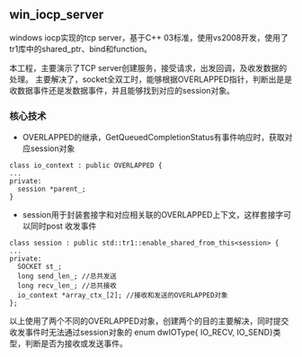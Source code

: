 ## win_iocp_server
windows iocp实现的tcp server，基于C++ 03标准，使用vs2008开发，使用了tr1库中的shared_ptr、bind和function。

本工程，主要演示了TCP server创建服务，接受请求，出发回调，及收发数据的处理。
主要解决了，socket全双工时，能够根据OVERLAPPED指针，判断出是是收数据事件还是发数据事件，并且能够找到对应的session对象。

### 核心技术
- OVERLAPPED的继承，GetQueuedCompletionStatus有事件响应时，获取对应session对象
```
class io_context : public OVERLAPPED {
...
private:
  session *parent_;
}
```

- session用于封装套接字和对应相关联的OVERLAPPED上下文，这样套接字可以同时post 收发事件

```
class session : public std::tr1::enable_shared_from_this<session> {
...
private:
  SOCKET st_;
  long send_len_; //总共发送
  long recv_len_; //总共接收
  io_context *array_ctx_[2]; //接收和发送的OVERLAPPED对象
};
```

以上使用了两个不同的OVERLAPPED对象，创建两个的目的主要解决，同时提交收发事件时无法通过session对象的 enum dwIOType{ IO_RECV, IO_SEND}类型，判断是否为接收或发送事件。
